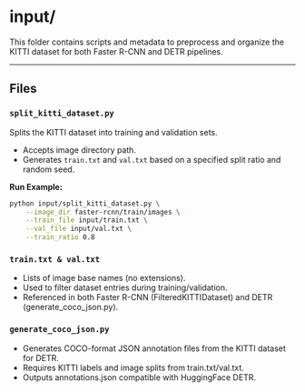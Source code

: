 # input/

This folder contains scripts and metadata to preprocess and organize the KITTI dataset for both Faster R-CNN and DETR pipelines.

---

## Files

### `split_kitti_dataset.py`
Splits the KITTI dataset into training and validation sets.

- Accepts image directory path.
- Generates `train.txt` and `val.txt` based on a specified split ratio and random seed.

**Run Example:**
```bash
python input/split_kitti_dataset.py \
    --image_dir faster-rcnn/train/images \
    --train_file input/train.txt \
    --val_file input/val.txt \
    --train_ratio 0.8
```
### `train.txt & val.txt`
- Lists of image base names (no extensions).
- Used to filter dataset entries during training/validation.
- Referenced in both Faster R-CNN (FilteredKITTIDataset) and DETR (generate_coco_json.py).

### `generate_coco_json.py`
- Generates COCO-format JSON annotation files from the KITTI dataset for DETR.
- Requires KITTI labels and image splits from train.txt/val.txt.
- Outputs annotations.json compatible with HuggingFace DETR.
